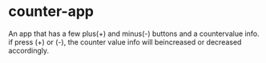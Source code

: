 # counter-app
An app that has a few plus(+) and minus(-) buttons and a countervalue info. if press (+) or (-), the counter value info will beincreased or decreased accordingly.
